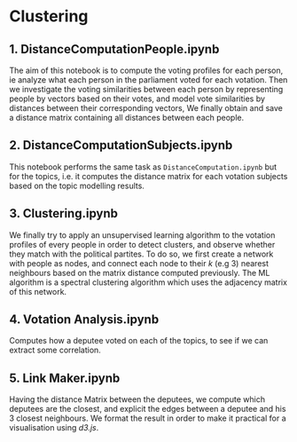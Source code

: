 # Clustering

## 1. DistanceComputationPeople.ipynb
The aim of this notebook is to compute the voting profiles for each person, ie analyze what each person in the parliament voted for each votation. Then we investigate the voting similarities between each person by representing people by vectors based on their votes, and model vote similarities by distances between their corresponding vectors, We finally obtain and save a distance matrix containing all distances between each people.

## 2. DistanceComputationSubjects.ipynb
This notebook performs the same task as `DistanceComputation.ipynb` but for the topics, i.e. it computes the distance matrix for each votation subjects based on the topic modelling results.

## 3. Clustering.ipynb
We finally try to apply an unsupervised learning algorithm to the votation profiles of every people in order to detect clusters, and observe whether they match with the political partites. To do so, we first create a network with people as nodes, and connect each node to their $k$ (e.g 3) nearest neighbours based on the matrix distance computed previously. The ML algorithm is a spectral clustering algorithm which uses the adjacency matrix of this network.

## 4. Votation Analysis.ipynb
Computes how a deputee voted on each of the topics, to see if we can extract some correlation.

## 5. Link Maker.ipynb
Having the distance Matrix between the deputees, we compute which deputees are the closest, and explicit the edges between a deputee and his 3 closest neighbours. We format the result in order to make it practical for a visualisation using *d3.js*.

